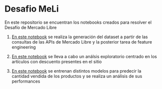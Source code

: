 # Desafio MeLi

En este repositorio se encuentran los notebooks creados para resolver el Desafío de Mercado Libre

1. [En este notebook](https://github.com/sfrittaoni/DesafioMeli/blob/main/DesafioML%20Dataset_FeatureEngineering.ipynb) se realiza la generación del dataset a partir de las consultas de las APIs de Mercado Libre y la posterior tarea de feature engineering

2. [En este notebook](https://github.com/sfrittaoni/DesafioMeli/blob/main/DesafioML%20An%C3%A1lisis%20Exploratorio.ipynb) se lleva a cabo un análsis exploratorio centrado en los artículos con descuento presentes en el sitio

3. [En este notebook](https://github.com/sfrittaoni/DesafioMeli/blob/main/DesafioML%20Modelos.ipynb) se entrenan distintos modelos para predecir la cantidad vendida de los productos y se realiza un análisis de sus performances
